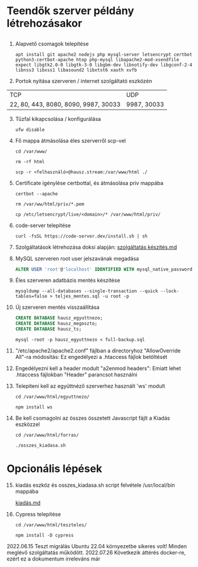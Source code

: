 # Teendők szerver példány létrehozásakor

## 

1.  Alapvető csomagok telepítése

    ```
    apt install git apache2 nodejs php mysql-server letsencrypt certbot python3-certbot-apache htop php-mysql libapache2-mod-xsendfile expect libgtk2.0-0 libgtk-3-0 libgbm-dev libnotify-dev libgconf-2-4 libnss3 libxss1 libasound2 libxtst6 xauth xvfb
    ```

2.  Portok nyitása szerveren / internet szolgáltató eszközén

<table>
    <tbody>
        <tr>
            <td>TCP</td>
            <td>UDP</td>
        </tr>
        <tr>
            <td>22, 80, 443, 8080, 8090, 9987, 30033</td>
            <td>9987, 30033</td>
        </tr>
    </tbody>
</table>

3.  Tűzfal kikapcsolása / konfigurálása
    ```
    ufw disable
    ```

4.  Fő mappa átmásolása éles szerverről scp-vel

    ```
    cd /var/www/

    rm -rf html
    
    scp -r <felhasználó>@hausz.stream:/var/www/html ./
    ```

5.  Certificate igénylése certbottal, és átmásolása priv mappába

    ```
    certbot --apache

    rm /var/ww/html/priv/*.pem

    cp /etc/letsencrypt/live/<domain>/* /var/www/html/priv/
    ```

6.  code-server telepítése

    ```
    curl -fsSL https://code-server.dev/install.sh | sh
    ```

7.  Szolgáltatások létrehozása doksi alapján: <a href="dokumentáció/linux%20szolgáltatás%20készítés/szolgáltatás%20készítés.md">szolgáltatás készítés.md</a>

8.  MySQL szerveren root user jelszavának megadása

    ```sql
    ALTER USER 'root'@'localhost' IDENTIFIED WITH mysql_native_password BY 'root';
    ```

9.  Éles szerveren adatbázis mentés készítése

    ```
    mysqldump --all-databases --single-transaction --quick --lock-tables=false > teljes_mentes.sql -u root -p
    ```

10. Új szerveren mentés visszaállítása

    ```sql
    CREATE DATABASE hausz_egyuttnezo;
    CREATE DATABASE hausz_megoszto;
    CREATE DATABASE hausz_ts;
    ```
    
    ```
    mysql -root -p hausz_egyuttnezo < full-backup.sql
    ```

11. "/etc/apache2/apache2.conf" fájlban a directoryhoz "AllowOverride All"-ra módosítás: Ez engedélyezi a .htaccess fájlok betöltését

12. Engedélyezni kell a header modult "a2enmod headers": Emiatt lehet .htaccess fájlokban "Header" parancsot használni

13. Telepíteni kell az együttnéző szerverhez használt 'ws' modult

    ```
    cd /var/www/html/egyuttnezo/

    npm install ws
    ```

14. Be kell csomagolni az összes összetett Javascript fájlt a Kiadás eszközzel

    ```
    cd /var/www/html/forras/

    ./osszes_kiadasa.sh
    ```

# Opcionális lépések

15. kiadás eszköz és osszes_kiadasa.sh script felvétele /usr/local/bin mappába

    [kiadás.md](dokumentáció/kiadás.md)

16. Cypress telepítése

    ```
    cd /var/www/html/teszteles/

    npm install -D cypress
    ```

2022.06.15 Teszt migrálás Ubuntu 22.04 környezetbe sikeres volt! Minden meglévő szolgáltatás működött.
2022.07.26 Következik áttérés docker-re, ezért ez a dokumentum irreleváns már